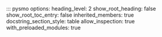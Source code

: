 ::: pysmo
    options:
      heading_level: 2
      show_root_heading: false
      show_root_toc_entry: false
      inherited_members: true
      docstring_section_style: table
      allow_inspection: true
      with_preloaded_modules: true

